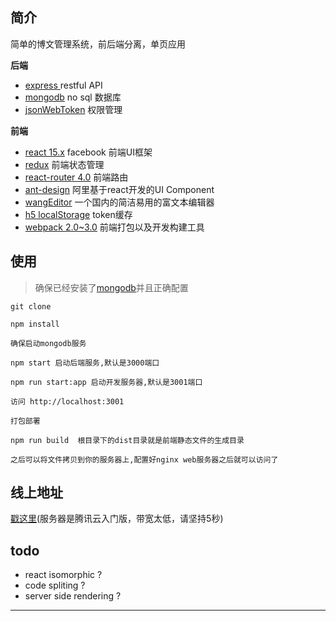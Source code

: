 ## 简介

简单的博文管理系统，前后端分离，单页应用

**后端**

- [express ](https://expressjs.com/) restful API
- [mongodb](http://note.youdao.com/) no sql 数据库
- [jsonWebToken](https://github.com/auth0/node-jsonwebtoken) 权限管理


**前端**

- [react 15.x](https://facebook.github.io/react/) facebook 前端UI框架
- [redux](http://cn.redux.js.org/index.html) 前端状态管理
- [react-router 4.0](https://reacttraining.com/react-router/web) 前端路由
- [ant-design](http://ant.design/components) 阿里基于react开发的UI Component
- [wangEditor](http://www.kancloud.cn/wangfupeng/wangeditor2/129376) 一个国内的简洁易用的富文本编辑器
- [h5 localStorage](https://developer.mozilla.org/en-US/docs/Web/API/Window/localStorage) token缓存
- [webpack 2.0~3.0](https://webpack.js.org/configuration) 前端打包以及开发构建工具




## 使用

> 确保已经安装了[mongodb](https://www.mongodb.com/download-center#community)并且正确配置
> 

```
git clone

npm install

确保启动mongodb服务

npm start 启动后端服务,默认是3000端口

npm run start:app 启动开发服务器,默认是3001端口

访问 http://localhost:3001

```


```
打包部署

npm run build  根目录下的dist目录就是前端静态文件的生成目录

之后可以将文件拷贝到你的服务器上,配置好nginx web服务器之后就可以访问了

```

## 线上地址

[戳这里](http://119.29.199.51:3001)(服务器是腾讯云入门版，带宽太低，请坚持5秒)


## todo

- react isomorphic ?
- code spliting ?
- server side rendering ?









---